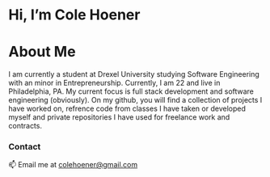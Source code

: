 # Hi, I’m Cole Hoener
# About Me
I am currently a student at Drexel University studying Software Engineering with an minor in Entrepreneurship. Currently, I am 22 and live in Philadelphia, PA. My current focus is full stack development and software engineering (obviously). On my github, you will find a collection of projects I have worked on, refrence code from classes I have taken or developed myself and private repositories I have used for freelance work and contracts.

### Contact
📫 Email me at colehoener@gmail.com

![<LinkedIn>](https://img.shields.io/badge/LinkedIn-0077B5?style=for-the-badge&logo=linkedin&logoColor=white)
